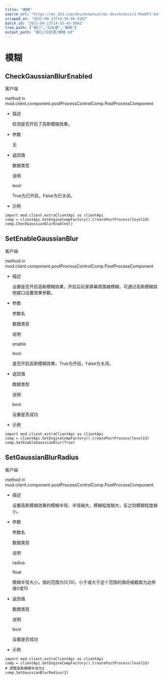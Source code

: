 ```yaml
---
title: "模糊"
source_url: "https://mc.163.com/dev/mcmanual/mc-dev/mcdocs/1-ModAPI-beta/%E6%8E%A5%E5%8F%A3/%E5%90%8E%E5%A4%84%E7%90%86/%E6%A8%A1%E7%B3%8A.html"
scraped_at: "2025-09-13T14:56:04.916Z"
batch_id: "2025-09-13T14-55-43-504Z"
tree_path: ["接口","后处理","模糊"]
output_path: "接口/后处理/模糊.md"
---
```


#  模糊

##  CheckGaussianBlurEnabled

客户端

method in mod.client.component.postProcessControlComp.PostProcessComponent

*   描述
    
    检测是否开启了高斯模糊效果。
    
*   参数
    
    无
    
*   返回值
    
    数据类型
    
    说明
    
    bool
    
    True为已开启，False为已关闭。
    
*   示例
    

```
import mod.client.extraClientApi as clientApi
comp = clientApi.GetEngineCompFactory().CreatePostProcess(levelId)
comp.CheckGaussianBlurEnabled()

```

##  SetEnableGaussianBlur

客户端

method in mod.client.component.postProcessControlComp.PostProcessComponent

*   描述
    
    设置是否开启高斯模糊效果，开启后玩家屏幕周围被模糊，可通过高斯模糊其他接口设置效果参数。
    
*   参数
    
    参数名
    
    数据类型
    
    说明
    
    enable
    
    bool
    
    是否开启高斯模糊效果，True为开启，False为关闭。
    
*   返回值
    
    数据类型
    
    说明
    
    bool
    
    设置是否成功
    
*   示例
    

```
import mod.client.extraClientApi as clientApi
comp = clientApi.GetEngineCompFactory().CreatePostProcess(levelId)
comp.SetEnableGaussianBlur(True)

```

##  SetGaussianBlurRadius

客户端

method in mod.client.component.postProcessControlComp.PostProcessComponent

*   描述
    
    设置高斯模糊效果的模糊半径，半径越大，模糊程度越大，反之则模糊程度越小。
    
*   参数
    
    参数名
    
    数据类型
    
    说明
    
    radius
    
    float
    
    模糊半径大小，值的范围为\[0,10\]，小于或大于这个范围的值将被截取为边界值0或10
    
*   返回值
    
    数据类型
    
    说明
    
    bool
    
    设置是否成功
    
*   示例
    

```
import mod.client.extraClientApi as clientApi
comp = clientApi.GetEngineCompFactory().CreatePostProcess(levelId)
# 调整高斯模糊半径为3
comp.SetGaussianBlurRadius(3)

```
